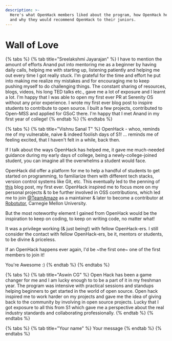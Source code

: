```yaml
---
description: >-
  Here's what OpenHack members liked about the program, how OpenHack helped them
  and why they would recommend OpenHack to their juniors.
---
```


# Wall of Love

{% tabs %}
{% tab title="Sreelakshmi Jayarajan" %}
I have to mention the amount of efforts Anand put into mentoring me as a beginner by having daily calls, helping me with starting up, listening patiently and helping me out every time I got really stuck. I'm grateful for the time and effort he put into making me realize my mistakes and for encouraging me to keep pushing myself to do challenging things. The constant sharing of resources, blogs, videos, his long TED talks etc., gave me a lot of exposure and I learnt a lot. I'm happy that I was able to open my first ever PR at Serenity OS without any prior experience. I wrote my first ever blog post to inspire students to contribute to open source. I built a few projects, contributed to Open-MSS⁠ and applied for GSoC there. I'm happy that I met Anand in my first year of college!
{% endtab %}
{% endtabs %}

{% tabs %}
{% tab title="Vishnu Sanal T" %}
OpenHack - whoo, reminds me of my vulnerable, naive & indeed foolish days of S1! ... reminds me of feeling excited, that I haven't felt in a while, back then.

If I talk about the ways OpenHack has helped me, it gave me much-needed guidance during my early days of college, being a newly-college-joined student, you can imagine all the overwhelms a student would face.

OpenHack did offer a platform for me to help a handful of students to get started on programming, to familiarize them with different tech stacks, version control systems like Git, etc. This eventually led to the penning of [this](https://dev.to/vishnusanal/getting-started-with-software-engineering-as-a-freshman-1007) blog post, my first ever. OpenHack inspired me to focus more on my personal projects & to be further involved in OSS contributions, which led me to join [@TeamAmaze](https://github.com/TeamAmaze/) as a maintainer & later to become a contributor at [Robotutor](https://www.cmu.edu/scs/robotutor/index.html), Carnegie Mellon University.

But the most noteworthy element I gained from OpenHack would be the inspiration to keep on coding, to keep on writing code, no matter what!

It was a privilege working (& just being!) with fellow OpenHack-ers. I still consider the contact with fellow OpenHack-ers, be it, mentors or students, to be divine & priceless.

If an OpenHack happens ever again, I'd be ~the first one~ one of the first members to join it!

You're Awesome :)
{% endtab %}
{% endtabs %}

{% tabs %}
{% tab title="Aswin CG" %}
Open Hack has been a game changer for me and I am lucky enough to to be a part of it in my freshman year. The program was intensive with practical sessions and standups helping beginners to get started in the world of open source. Open hack inspired me to work harder on my projects and gave me the idea of giving back to the community by involving in open source projects. Lucky that I got exposure to all this from S1 which gave me a perspective about the real industry standards and collaborating professionally.
{% endtab %}
{% endtabs %}

{% tabs %}
{% tab title="Your name" %}
Your message
{% endtab %}
{% endtabs %}
